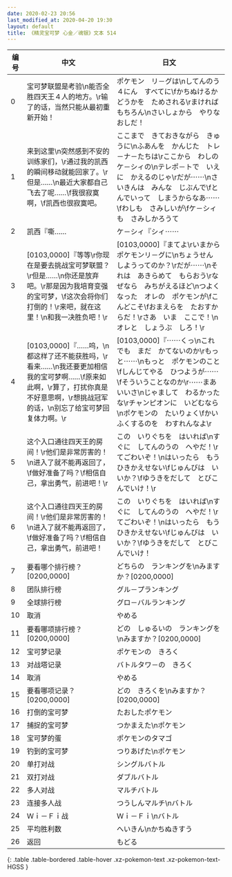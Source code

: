 ```yaml
---
date: 2020-02-23 20:56
last_modified_at: 2020-04-20 19:30
layout: default
title: 《精灵宝可梦 心金／魂银》文本 514
---
```

| 编号 | 中文 | 日文 |
| ---- | ---- | ---- |
| 0 | 宝可梦联盟是考验\n能否全胜四天王４人的地方。\r输了的话，当然只能从最初重新开始！ | ポケモン　リ－グは\nしてんのう　４にん　すべてに\fかちぬけるか　どうかを　ためされる\rまければ　もちろん\nさいしょから　やりなおしだ！ |
| 1 | 来到这里\n突然感到不安的训练家们，\r通过我的凯西的瞬间移动就能回家了。\r但是……\n最近大家都自己飞去了呢……\f我很寂寞啊，\f凯西也很寂寞吧。 | ここまで　きておきながら　きゅうに\nふあんを　かんじた　トレ－ナ－たちは\rここから　わしの　ケ－シィの\nテレポ－トで　いえに　かえるのじゃ\rだが⋯⋯\nさいきんは　みんな　じぶんで\fとんでいって　しまうからなあ⋯⋯\fわしも　さみしいが\fケ－シィも　さみしかろうて |
| 2 | 凯西『嘶…… | ケ－シィ『シィ⋯⋯ |
| 3 | [0103,0000]『等等\r你现在是要去挑战宝可梦联盟？\r但是……\n你还是放弃吧。\r那是因为我培育变强的宝可梦，\f这次会将你们打倒的！\r来吧，就在这里！\n和我一决胜负吧！\r | [0103,0000]『まてよ\rいまから　ポケモンリ－グに\nちょうせん　しようってのか？\rだが⋯⋯\nそれは　あきらめて　もらおう\rなぜなら　みちがえるほど\nつよくなった　オレの　ポケモンが\fこんどこそ\fおまえらを　たおすからだ！\rさあ　いま　ここで！\nオレと　しょうぶ　しろ！\r |
| 4 | [0103,0000]『……呜，\n都这样了还不能获胜吗，\r看来……\n我还要更加相信我的宝可梦啊……\f原来如此啊，\r算了，打扰你真是不好意思啊，\r想挑战冠军的话，\n别忘了给宝可梦回复体力啊。\r | [0103,0000]『⋯⋯くっ\nこれでも　まだ　かてないのか\rもっと⋯⋯\nもっと　ポケモンのこと\fしんじてやる　ひつようが⋯⋯\fそういうことなのか\r⋯⋯まあ　いいさ\nじゃまして　わるかったな\rチャンピオンに　いどむなら\nポケモンの　たいりょく\fかいふくするのを　わすれんなよ\r |
| 5 | 这个入口通往四天王的房间！\r他们是非常厉害的！\n进入了就不能再返回了，\f做好准备了吗？\f相信自己，拿出勇气，前进吧！\r | この　いりぐちを　はいれば\nすぐに　してんのうの　へやだ！\rてごわいぞ！\nはいったら　もう　ひきかえせない\fじゅんびは　いいか？\fゆうきをだして　とびこんでいけ！\r |
| 6 | 这个入口通往四天王的房间！\r他们是非常厉害的！\n进入了就不能再返回了，\f做好准备了吗？\f相信自己，拿出勇气，前进吧！ | この　いりぐちを　はいれば\nすぐに　してんのうの　へやだ！\rてごわいぞ！\nはいったら　もう　ひきかえせない\fじゅんびは　いいか？\fゆうきをだして　とびこんでいけ！ |
| 7 | 要看哪个排行榜？[0200,0000] | どちらの　ランキングを\nみますか？[0200,0000] |
| 8 | 团队排行榜 | グル－プランキング |
| 9 | 全球排行榜 | グロ－バルランキング |
| 10 | 取消 | やめる |
| 11 | 要看哪项排行榜？[0200,0000] | どの　しゅるいの　ランキングを\nみますか？[0200,0000] |
| 12 | 宝可梦记录 | ポケモンの　きろく |
| 13 | 对战塔记录 | バトルタワ－の　きろく |
| 14 | 取消 | やめる |
| 15 | 要看哪项记录？[0200,0000] | どの　きろくを\nみますか？[0200,0000] |
| 16 | 打倒的宝可梦 | たおしたポケモン |
| 17 | 捕捉的宝可梦 | つかまえた\nポケモン |
| 18 | 宝可梦的蛋 | ポケモンのタマゴ |
| 19 | 钓到的宝可梦 | つりあげた\nポケモン |
| 20 | 单打对战 | シングルバトル |
| 21 | 双打对战 | ダブルバトル |
| 22 | 多人对战 | マルチバトル |
| 23 | 连接多人战 | つうしんマルチ\nバトル |
| 24 | Ｗｉ－Ｆｉ战 | Ｗｉ－Ｆｉ\nバトル |
| 25 | 平均胜利数 | へいきん\nかちぬきすう |
| 26 | 返回 | もどる |
{: .table .table-bordered .table-hover .xz-pokemon-text .xz-pokemon-text-HGSS }